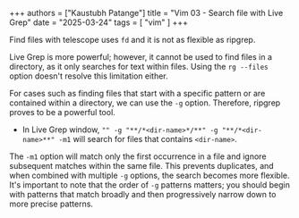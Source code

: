 +++
authors = ["Kaustubh Patange"]
title = "Vim 03 - Search file with Live Grep"
date = "2025-03-24"
tags = [ "vim" ]
+++

Find files with telescope uses `fd` and it is not as flexible as ripgrep.

<!--more-->

Live Grep is more powerful; however, it cannot be used to find files in a directory, as it only searches for text within files. Using the `rg --files` option doesn't resolve this limitation either.

For cases such as finding files that start with a specific pattern or are contained within a directory, we can use the `-g` option. Therefore, ripgrep proves to be a powerful tool.

- In Live Grep window, `"" -g "**/*<dir-name>*/**" -g "**/*<dir-name>**" -m1` will search for files that contains `<dir-name>`.

The `-m1` option will match only the first occurrence in a file and ignore subsequent matches within the same file. This prevents duplicates, and when combined with multiple `-g` options, the search becomes more flexible. It's important to note that the order of `-g` patterns matters; you should begin with patterns that match broadly and then progressively narrow down to more precise patterns.
